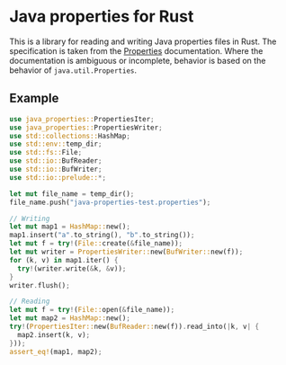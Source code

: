 # Java properties for Rust

This is a library for reading and writing Java properties files in Rust.
The specification is taken from the [Properties](https://docs.oracle.com/javase/7/docs/api/java/util/Properties.html) documentation.
Where the documentation is ambiguous or incomplete, behavior is based on the behavior of `java.util.Properties`.

## Example
```rust
use java_properties::PropertiesIter;
use java_properties::PropertiesWriter;
use std::collections::HashMap;
use std::env::temp_dir;
use std::fs::File;
use std::io::BufReader;
use std::io::BufWriter;
use std::io::prelude::*;

let mut file_name = temp_dir();
file_name.push("java-properties-test.properties");

// Writing
let mut map1 = HashMap::new();
map1.insert("a".to_string(), "b".to_string());
let mut f = try!(File::create(&file_name));
let mut writer = PropertiesWriter::new(BufWriter::new(f));
for (k, v) in map1.iter() {
  try!(writer.write(&k, &v));
}
writer.flush();

// Reading
let mut f = try!(File::open(&file_name));
let mut map2 = HashMap::new();
try!(PropertiesIter::new(BufReader::new(f)).read_into(|k, v| {
  map2.insert(k, v);
}));
assert_eq!(map1, map2);
```
